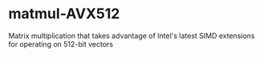 # matmul-AVX512
Matrix multiplication that takes advantage of Intel's latest SIMD extensions for operating on 512-bit vectors
